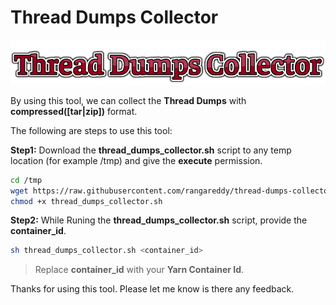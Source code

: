 # Thread Dumps Collector

<p align="center">
  <img src="https://github.com/rangareddy/thread-dumps-collector/blob/main/Thread_Dump_Collector_Logo.png">
</p>

By using this tool, we can collect the **Thread Dumps** with **compressed([tar|zip])** format.

The following are steps to use this tool:

**Step1:** Download the **thread_dumps_collector.sh** script to any temp location (for example /tmp) and give the **execute** permission.
```sh
cd /tmp
wget https://raw.githubusercontent.com/rangareddy/thread-dumps-collector/main/thread_dumps_collector.sh
chmod +x thread_dumps_collector.sh
```
**Step2:** While Runing the **thread_dumps_collector.sh** script, provide the **container_id**.
```sh
sh thread_dumps_collector.sh <container_id>
```
> Replace **container_id** with your **Yarn Container Id**.

Thanks for using this tool. Please let me know is there any feedback. 
